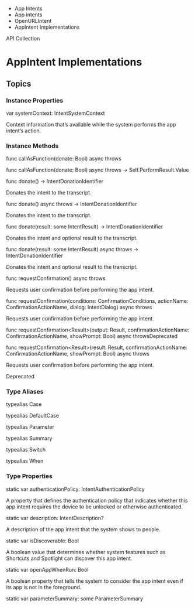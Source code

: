 

- App Intents
- App intents
- OpenURLIntent
-  AppIntent Implementations 

API Collection

# AppIntent Implementations

## Topics

### Instance Properties

var systemContext: IntentSystemContext

Context information that’s available while the system performs the app intent’s action.

### Instance Methods

func callAsFunction(donate: Bool) async throws

func callAsFunction(donate: Bool) async throws -> Self.PerformResult.Value

func donate() -> IntentDonationIdentifier

Donates the intent to the transcript.

func donate() async throws -> IntentDonationIdentifier

Donates the intent to the transcript.

func donate(result: some IntentResult) -> IntentDonationIdentifier

Donates the intent and optional result to the transcript.

func donate(result: some IntentResult) async throws -> IntentDonationIdentifier

Donates the intent and optional result to the transcript.

func requestConfirmation() async throws

Requests user confirmation before performing the app intent.

func requestConfirmation(conditions: ConfirmationConditions, actionName: ConfirmationActionName, dialog: IntentDialog) async throws

Requests user confirmation before performing the app intent.

func requestConfirmation&lt;Result>(output: Result, confirmationActionName: ConfirmationActionName, showPrompt: Bool) async throwsDeprecated

func requestConfirmation&lt;Result>(result: Result, confirmationActionName: ConfirmationActionName, showPrompt: Bool) async throws

Requests user confirmation before performing the app intent.

Deprecated

### Type Aliases

typealias Case

typealias DefaultCase

typealias Parameter

typealias Summary

typealias Switch

typealias When

### Type Properties

static var authenticationPolicy: IntentAuthenticationPolicy

A property that defines the authentication policy that indicates whether this app intent requires the device to be unlocked or otherwise authenticated.

static var description: IntentDescription?

A description of the app intent that the system shows to people.

static var isDiscoverable: Bool

A boolean value that determines whether system features such as Shortcuts and Spotlight can discover this app intent.

static var openAppWhenRun: Bool

A boolean property that tells the system to consider the app intent even if its app is not in the foreground.

static var parameterSummary: some ParameterSummary

